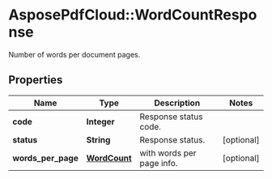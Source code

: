 ﻿# AsposePdfCloud::WordCountResponse
Number of words per document pages.

## Properties
Name | Type | Description | Notes
------------ | ------------- | ------------- | -------------
**code** | **Integer** | Response status code. | 
**status** | **String** | Response status. | [optional] 
**words_per_page** | [**WordCount**](WordCount.md) | with words per page info.             | [optional] 



